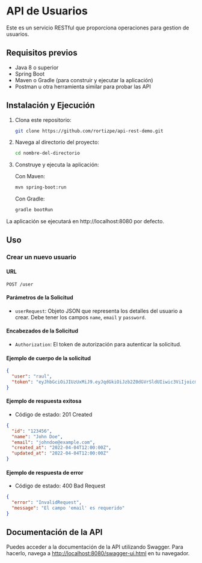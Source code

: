 # API de Usuarios
Este es un servicio RESTful que proporciona operaciones para gestion de usuarios.

## Requisitos previos
- Java 8 o superior
- Spring Boot
- Maven o Gradle (para construir y ejecutar la aplicación)
- Postman u otra herramienta similar para probar las API
## Instalación y Ejecución

1. Clona este repositorio:
    ```bash
    git clone https://github.com/rortizpe/api-rest-demo.git
    ```


2. Navega al directorio del proyecto:
    ```bash
    cd nombre-del-directorio
    ```

3. Construye y ejecuta la aplicación:

   Con Maven:
    ```bash
    mvn spring-boot:run
    ```

   Con Gradle:
    ```bash
    gradle bootRun
    ```


La aplicación se ejecutará en http://localhost:8080 por defecto.

## Uso
### Crear un nuevo usuario
#### URL

`POST /user`

#### Parámetros de la Solicitud

- `userRequest`: Objeto JSON que representa los detalles del usuario a crear. Debe tener los campos `name`, `email` y `password`.

#### Encabezados de la Solicitud

- `Authorization`: El token de autorización para autenticar la solicitud.
#### Ejemplo de cuerpo de la solicitud

```json
{
  "user": "raul",
  "token": "eyJhbGciOiJIUzUxMiJ9.eyJqdGkiOiJzb2Z0dGVrSldUIiwic3ViIjoicmF1bCIsImF1dGhvcml0aWVzIjpbIlJPTEVfVVNFUiJdLCJpYXQiOjE3MTIwNzY2NjEsImV4cCI6MTcxMjA3NzI2MX0.-9RDKmKIHdg_nAGU6bdCyLdLfL9qQ-W9WICcqxIiMPwDNV2uFXHIrm5StucD-C9BYBw61Hr3Cr23xoDougQCxQ"
}
```

#### Ejemplo de respuesta exitosa

- Código de estado: 201 Created

```json
{
  "id": "123456",
  "name": "John Doe",
  "email": "johndoe@example.com",
  "created_at": "2022-04-04T12:00:00Z",
  "updated_at": "2022-04-04T12:00:00Z"
}
```


#### Ejemplo de respuesta de error

- Código de estado: 400 Bad Request

```json
{
  "error": "InvalidRequest",
  "message": "El campo 'email' es requerido"
}
```

## Documentación de la API

Puedes acceder a la documentación de la API utilizando Swagger. Para hacerlo, navega a [http://localhost:8080/swagger-ui.html](http://localhost:8080/swagger-ui.html) en tu navegador.

